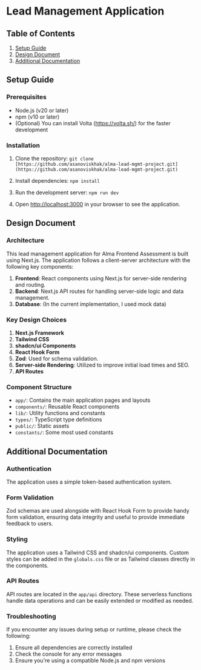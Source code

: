 # Lead Management Application

## Table of Contents
1. [Setup Guide](#setup-guide)
2. [Design Document](#design-document)
3. [Additional Documentation](#additional-documentation)

## Setup Guide

### Prerequisites
- Node.js (v20 or later)
- npm (v10 or later)
- (Optional) You can install Volta (https://volta.sh/) for the faster development

### Installation
1. Clone the repository: 
`git clone [https://github.com/asanoviskhak/alma-lead-mgmt-project.git](https://github.com/asanoviskhak/alma-lead-mgmt-project.git)`

2. Install dependencies:
`npm install`

3. Run the development server:
`npm run dev`

4. Open [http://localhost:3000](http://localhost:3000) in your browser to see the application.


## Design Document

### Architecture
This lead management application for Alma Frontend Assessment is built using Next.js. The application follows a client-server architecture with the following key components:

1. **Frontend**: React components using Next.js for server-side rendering and routing.
2. **Backend**: Next.js API routes for handling server-side logic and data management.
3. **Database**: (In the current implementation, I used mock data)

### Key Design Choices

1. **Next.js Framework**
2. **Tailwind CSS**
3. **shadcn/ui Components**
4. **React Hook Form**
5. **Zod**: Used for schema validation.
6. **Server-side Rendering**: Utilized to improve initial load times and SEO.
7. **API Routes**

### Component Structure
- `app/`: Contains the main application pages and layouts
- `components/`: Reusable React components
- `lib/`: Utility functions and constants
- `types/`: TypeScript type definitions
- `public/`: Static assets
- `constants/`: Some most used constants

## Additional Documentation

### Authentication
The application uses a simple token-based authentication system.

### Form Validation
Zod schemas are used alongside with React Hook Form to provide handy form validation, ensuring data integrity and useful to provide immediate feedback to users.

### Styling
The application uses a Tailwind CSS and shadcn/ui components. Custom styles can be added in the `globals.css` file or as Tailwind classes directly in the components.

### API Routes
API routes are located in the `app/api` directory. These serverless functions handle data operations and can be easily extended or modified as needed.


### Troubleshooting
If you encounter any issues during setup or runtime, please check the following:
1. Ensure all dependencies are correctly installed
2. Check the console for any error messages
3. Ensure you're using a compatible Node.js and npm versions
